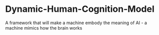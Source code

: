 # Dynamic-Human-Cognition-Model
A framework that will make a machine embody the meaning of AI - a machine mimics how the brain works 
